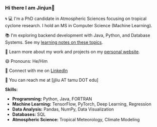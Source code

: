 ### Hi there I am Jinjun👋

<!--
**jinjunliu/jinjunliu** is a ✨ _special_ ✨ repository because its `README.md` (this file) appears on your GitHub profile.

Here are some ideas to get you started:

- 🔭 I’m currently working on ...
- 🌱 I’m currently learning ...
- 👯 I’m looking to collaborate on ...
- 🤔 I’m looking for help with ...
- 💬 Ask me about ...
- 📫 How to reach me: ...
- 😄 Pronouns: ...
- ⚡ Fun fact: ...
-->

:cyclone: :computer: I'm a PhD candidate in Atmospheric Sciences focusing on tropical cyclone research. I hold an MS in Computer Science (Machine Learning).

:books: I'm exploring backend development with Java, Python, and Database Systems. See my [learning notes on these topics](https://github.com/jinjunliu/Notes).

:link: Learn more about my work and projects on my [personal website](https://jinjunliu.com).

:smile: Pronouns: He/Him

:briefcase: Connect with me on [LinkedIn](https://www.linkedin.com/in/jinjun-liu/)

:email: You can reach me at [jjliu AT tamu DOT edu]

**Skills:**

*   **Programming:** Python, Java, FORTRAN
*   **Machine Learning:** TensorFlow, PyTorch, Deep Learning, Regression
*   **Data Analysis:** Pandas, NumPy, Data Visualization
*   **Databases:** SQL
*   **Atmospheric Science:** Tropical Meteorology, Climate Modeling
